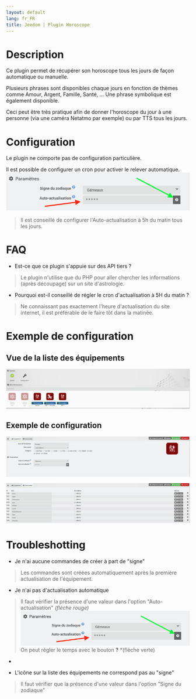 ```yaml
---
layout: default
lang: fr_FR
title: Jeedom | Plugin Horoscope
---
```


# Description

Ce plugin permet de récupérer son horoscope tous les jours de façon automatique ou manuelle.

Plusieurs phrases sont disponibles chaque jours en fonction de thèmes comme Amour, Argent, Famille, Santé, ...
Une phrase symbolique est également disponible.

Ceci peut être très pratique afin de donner l'horoscope du jour à une personne (via une caméra Netatmo par exemple) ou par TTS tous les jours.

# Configuration

Le plugin ne comporte pas de configuration particulière.

Il est possible de configurer un cron pour activer le relever automatique.
![exemple commandes](../images/faq_cron.png)
> Il est conseillé de configurer l'Auto-actualisation à 5h du matin tous les jours.

# FAQ

-   Est-ce que ce plugin s'appuie sur des API tiers ?

>Le plugin n'utilise que du PHP  pour aller chercher les informations (après découpage) sur un site d'astrologie.

-   Pourquoi est-il conseillé de régler le cron d'actualisation à 5H du matin ?

>Ne connaissant pas exactement l'heure d'actualisation du site internet, il est préférable de le faire tôt dans la matinée.
>

# Exemple de configuration
## Vue de la liste des équipements
![exemple vue d'ensemble](../images/vue.png)

## Exemple de configuration

![exemple équipement](../images/equipement.png)

![exemple commandes](../images/commandes.png)

# Troubleshotting

- Je n'ai aucune commandes de créer à part de "signe"

>Les commandes sont créées automatiquement après la première actualisation de l'équipement.
>

- Je n'ai pas d'actualisation automatique

>Il faut vérifier la présence d'une valeur dans l'option "Auto-actualisation" *(flèche rouge)*
![exemple commandes](../images/faq_cron.png)
>On peut régler le temps avec le bouton **?** *(flèche verte)
*

- L'icône sur la liste des équipements ne correspond pas au  "signe"

>Il faut vérifier que la présence d'une valeur dans l'option "Signe du zodiaque"
>
